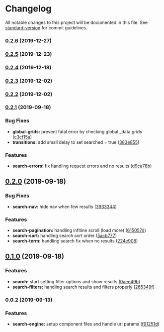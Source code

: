# Changelog

All notable changes to this project will be documented in this file. See [standard-version](https://github.com/conventional-changelog/standard-version) for commit guidelines.

### [0.2.6](https://github.com/ecomclub/widget-search-engine/compare/v0.2.5...v0.2.6) (2019-12-27)

### [0.2.5](https://github.com/ecomclub/widget-search-engine/compare/v0.2.4...v0.2.5) (2019-12-23)

### [0.2.4](https://github.com/ecomclub/widget-search-engine/compare/v0.2.3...v0.2.4) (2019-12-18)

### [0.2.3](https://github.com/ecomclub/widget-search-engine/compare/v0.2.2...v0.2.3) (2019-12-02)

### [0.2.2](https://github.com/ecomclub/widget-search-engine/compare/v0.2.1...v0.2.2) (2019-12-02)

### [0.2.1](https://github.com/ecomclub/widget-search-engine/compare/v0.2.0...v0.2.1) (2019-09-18)


### Bug Fixes

* **global-grids:** prevent fatal error by checking global _data.grids ([c3cf15a](https://github.com/ecomclub/widget-search-engine/commit/c3cf15a))
* **transitions:** add small delay to set searched = true ([383e855](https://github.com/ecomclub/widget-search-engine/commit/383e855))


### Features

* **search-errors:** fix handling request errors and no results ([d9ca78b](https://github.com/ecomclub/widget-search-engine/commit/d9ca78b))

## [0.2.0](https://github.com/ecomclub/widget-search-engine/compare/v0.1.0...v0.2.0) (2019-09-18)


### Bug Fixes

* **search-nav:** hide nav when few results ([3933344](https://github.com/ecomclub/widget-search-engine/commit/3933344))


### Features

* **search-pagination:** handling infitine scroll (load more) ([615057d](https://github.com/ecomclub/widget-search-engine/commit/615057d))
* **search-sort:** handling search sort order ([5acb777](https://github.com/ecomclub/widget-search-engine/commit/5acb777))
* **search-term:** handling search fix when no results ([224e908](https://github.com/ecomclub/widget-search-engine/commit/224e908))

## [0.1.0](https://github.com/ecomclub/widget-search-engine/compare/v0.0.2...v0.1.0) (2019-09-18)


### Features

* **search:** start setting filter options and show results ([0aee49b](https://github.com/ecomclub/widget-search-engine/commit/0aee49b))
* **search-filters:** handling search results and filters properly ([265349f](https://github.com/ecomclub/widget-search-engine/commit/265349f))

### 0.0.2 (2019-09-13)


### Features

* **search-engine:** setup component files and handle url params ([f91251d](https://github.com/ecomclub/widget-search-engine/commit/f91251d))
